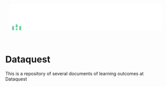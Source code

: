 <p align="center">
  <img src="README/logo.png">
</p>

<a href="https://github.com/fabfabit/MyStuff_public/blob/master/files/ProjMarr_slides.pdf" class="image fit" ><img src="images/marr_pic.jpg" alt=""></a>

# Dataquest
This is a repository of several documents of learning outcomes at Dataquest
